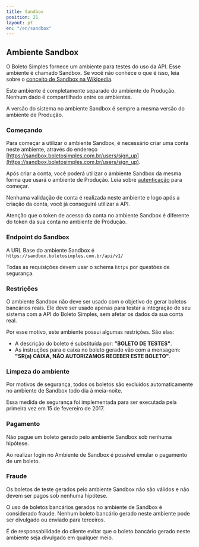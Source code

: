 ```yaml
---
title: Sandbox
position: 21
layout: pt
en: "/en/sandbox"
---
```


## Ambiente Sandbox

O Boleto Simples fornece um ambiente para testes do uso da API. Esse ambiente é chamado Sandbox. Se você não conhece o que é isso, leia sobre o [conceito de Sandbox na Wikipedia](http://en.wikipedia.org/wiki/Sandbox_(software_development)).

Este ambiente é completamente separado do ambiente de Produção. Nenhum dado é compartilhado entre os ambientes.

A versão do sistema no ambiente Sandbox é sempre a mesma versão do ambiente de Produção.

### Começando

Para começar a utilizar o ambiente Sandbox, é necessário criar uma conta neste ambiente, através do endereço [https://sandbox.boletosimples.com.br/users/sign_up](https://sandbox.boletosimples.com.br/users/sign_up).

Após criar a conta, você poderá utilizar o ambiente Sandbox da mesma forma que usará o ambiente de Produção. Leia sobre [autenticação](/authentication) para começar.

Nenhuma validação de conta é realizada neste ambiente e logo após a criação da conta, você já conseguirá utilizar a API.

Atenção que o token de acesso da conta no ambiente Sandbox é diferente do token da sua conta no ambiente de Produção.

### Endpoint do Sandbox

A URL Base do ambiente Sandbox é `https://sandbox.boletosimples.com.br/api/v1/`

Todas as requisições devem usar o schema `https` por questões de segurança.

### Restrições

O ambiente Sandbox não deve ser usado com o objetivo de gerar boletos bancários reais. Ele deve ser usado apenas para testar a integração de seu sistema com a API do Boleto Simples, sem afetar os dados da sua conta real.

Por esse motivo, este ambiente possui algumas restrições. São elas:

*   A descrição do boleto é substituída por: **"BOLETO DE TESTES"**.
*   As instruções para o caixa no boleto gerado vão com a mensagem: **"SR(a) CAIXA, NÃO AUTORIZAMOS RECEBER ESTE BOLETO"**.

### Limpeza do ambiente

Por motivos de segurança, todos os boletos são excluídos automaticamente no ambiente de Sandbox todo dia à meia-noite.

Essa medida de segurança foi implementada para ser executada pela primeira vez em 15 de fevereiro de 2017.

### Pagamento

Não pague um boleto gerado pelo ambiente Sandbox sob nenhuma hipótese.

Ao realizar login no Ambiente de Sandbox é possível emular o pagamento de um boleto.

### Fraude

Os boletos de teste gerados pelo ambiente Sandbox não são válidos e não devem ser pagos sob nenhuma hipótese.

O uso de boletos bancários gerados no ambiente de Sandbox é considerado fraude. Nenhum boleto bancário gerado neste ambiente pode ser divulgado ou enviado para terceiros.

É de responsabilidade do cliente evitar que o boleto bancário gerado neste ambiente seja divulgado em qualquer meio.
